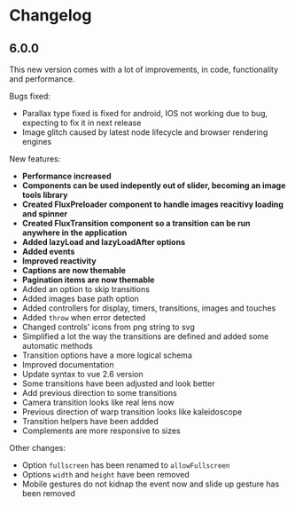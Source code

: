 ---
---

# Changelog

## 6.0.0
This new version comes with a lot of improvements, in code, functionality and performance.

Bugs fixed:
* Parallax type fixed is fixed for android, IOS not working due to bug, expecting to fix it in next release
* Image glitch caused by latest node lifecycle and browser rendering engines

New features:
* **Performance increased**
* **Components can be used indepently out of slider, becoming an image tools library**
* **Created FluxPreloader component to handle images reacitivy loading and spinner**
* **Created FluxTransition component so a transition can be run anywhere in the application**
* **Added lazyLoad and lazyLoadAfter options**
* **Added events**
* **Improved reactivity**
* **Captions are now themable**
* **Pagination items are now themable**
* Added an option to skip transitions
* Added images base path option
* Added controllers for display, timers, transitions, images and touches
* Added `throw` when error detected
* Changed controls' icons from png string to svg
* Simplified a lot the way the transitions are defined and added some automatic methods
* Transition options have a more logical schema
* Improved documentation
* Update syntax to vue 2.6 version
* Some transitions have been adjusted and look better
* Add previous direction to some transitions
* Camera transition looks like real lens now
* Previous direction of warp transition looks like kaleidoscope
* Transition helpers have been addded
* Complements are more responsive to sizes

Other changes:
* Option `fullscreen` has been renamed to `allowFullscreen`
* Options `width` and `height` have been removed
* Mobile gestures do not kidnap the event now and slide up gesture has been removed
